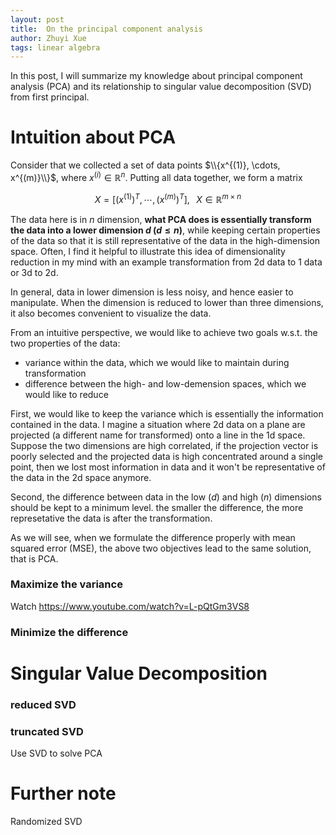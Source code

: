 ```yaml
---
layout: post
title:  On the principal component analysis
author: Zhuyi Xue
tags: linear algebra
---
```


In this post, I will summarize my knowledge about principal component analysis
(PCA) and its relationship to singular value decomposition (SVD) from first
principal.

# Intuition about PCA

Consider that we collected a set of data points $\\{x^{(1)}, \cdots,
x^{(m)}\\}$, where $x^{(i)} \in \mathbb{R}^n$. Putting all data together, we
form a matrix

$$X = \Big[\big(x^{(1)}\big)^T, \cdots, \big(x^{(m)}\big)^T \Big], \;\;\; X \in \mathbb{R}^{m \times n}$$

The data here is in $n$ dimension, **what PCA does is essentially transform the
data into a lower dimension $d$ ($d \le n$)**, while keeping certain properties
of the data so that it is still representative of the data in the
high-dimension space. Often, I find it helpful to illustrate this idea of
dimensionality reduction in my mind with an example transformation from 2d data
to 1 data or 3d to 2d.

In general, data in lower dimension is less noisy, and hence easier to
manipulate. When the dimension is reduced to lower than three dimensions, it
also becomes convenient to visualize the data.

From an intuitive perspective, we would like to achieve two goals w.s.t. the two
properties of the data:

* variance within the data, which we would like to maintain during transformation
* difference between the high- and low-demension spaces, which we would like to reduce

First, we would like to keep the variance which is essentially the information
contained in the data. I magine a situation where 2d data on a plane are
projected (a different name for transformed) onto a line in the 1d space.
Suppose the two dimensions are high correlated, if the projection vector is
poorly selected and the projected data is high concentrated around a single
point, then we lost most information in data and it won't be representative of
the data in the 2d space anymore.

Second, the difference between data in the low ($d$) and high ($n$) dimensions
should be kept to a minimum level. the smaller the difference, the more
represetative the data is after the transformation.

As we will see, when we formulate the difference properly with mean squared
error (MSE), the above two objectives lead to the same solution, that is PCA.

### Maximize the variance

Watch https://www.youtube.com/watch?v=L-pQtGm3VS8

### Minimize the difference

# Singular Value Decomposition

### reduced SVD


### truncated SVD

Use SVD to solve PCA

# Further note

Randomized SVD
